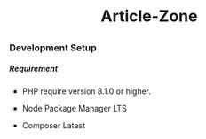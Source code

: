  <h1 align="center">Article-Zone </h1>
 
## <h3>Development Setup</h3>

<h5>Requirement</h5>
<ul type="square">
    <li><p>PHP require version 8.1.0 or higher.</p></li>
    <li><p>Node Package Manager LTS</p></li>
    <li><p>Composer Latest</p></li>
<ul>

